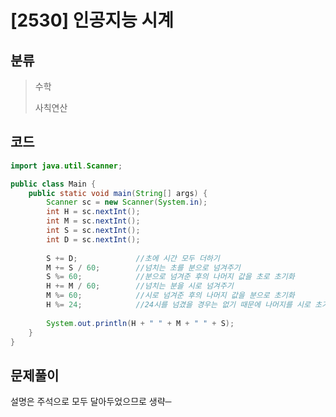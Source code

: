 # [2530] 인공지능 시계

## 분류
> 수학
>
> 사칙연산

## 코드
```java
import java.util.Scanner;

public class Main {
	public static void main(String[] args) {
		Scanner sc = new Scanner(System.in);
		int H = sc.nextInt();
		int M = sc.nextInt();
		int S = sc.nextInt();
		int D = sc.nextInt();
		
		S += D;				//초에 시간 모두 더하기
		M += S / 60;		//넘치는 초를 분으로 넘겨주기
		S %= 60;			//분으로 넘겨준 후의 나머지 값을 초로 초기화
		H += M / 60;		//넘치는 분을 시로 넘겨주기
		M %= 60;			//시로 넘겨준 후의 나머지 값을 분으로 초기화
		H %= 24;			//24시를 넘겼을 경우는 없기 때문에 나머지를 시로 초기화
		
		System.out.println(H + " " + M + " " + S);
	}
}
```

## 문제풀이

설명은 주석으로 모두 달아두었으므로 생략─
